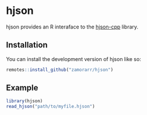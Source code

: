 # hjson

<!-- badges: start -->
<!-- badges: end -->

hjson provides an R interaface to the [hjson-cpp](https://github.com/hjson/hjson-cpp) library.

## Installation

You can install the development version of hjson like so:

``` r
remotes::install_github("zamorarr/hjson")
```

## Example

``` r
library(hjson)
read_hjson("path/to/myfile.hjson")
```

